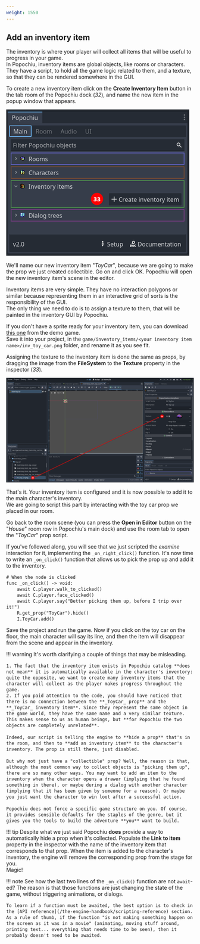 ```yaml
---
weight: 1550
---
```


## Add an inventory item

The inventory is where your player will collect all items that will be useful to progress in your game.  
In Popochiu, inventory items are global objects, like rooms or characters. They have a script, to hold all the game logic related to them, and a texture, so that they can be rendered somewhere in the GUI.

To create a new inventory item click on the **Create Inventory Item** button in the tab room of the Popochiu dock (_32_), and name the new item in the popup window that appears.

![Create inventory item](/assets/images/getting-started/game_stub-inv_item-23-create_button.png "Create the inventory item from the Popochiu main dock")

We'll name our new inventory item "_ToyCar_", because we are going to make the prop we just created collectible. Go on and click OK. Popochiu will open the new inventory item's scene in the editor.

Inventory items are very simple. They have no interaction polygons or similar because representing them in an interactive grid of sorts is the responsibility of the GUI.  
The only thing we need to do is to assign a texture to them, that will be painted in the inventory GUI by Popochiu.

If you don't have a sprite ready for your inventory item, you can download [this one](https://github.com/carenalgas/popochiu-sample-game/blob/801bdbb5cdc9139e05e496e7a703f5f4e37bc861/game/inventory_items/toy_car/inv_toy_car.png) from the demo game.  
Save it into your project, in the `game/inventory_items/<your inventory item name>/inv_toy_car.png` folder, and rename it as you see fit.

Assigning the texture to the inventory item is done the same as props, by dragging the image from the **FileSystem** to the **Texture** property in the inspector (_33_).

![Sprite added](/assets/images/getting-started/game_stub-inv_item-24-set_texture.png "Now the inventory item has an icon")

That's it. Your inventory item is configured and it is now possible to add it to the main character's inventory.  
We are going to script this part by interacting with the toy car prop we placed in our room.

Go back to the room scene (you can press the **Open in Editor** button on the "_House_" room row in Popochiu's main dock) and use the room tab to open the "_ToyCar_" prop script.

If you've followed along, you will see that we just scripted the _examine_ interaction for it, implementing the `_on_right_click()` function. It's now time to write an `_on_click()` function that allows us to pick the prop up and add it to the inventory.

```gdscript
# When the node is clicked
func _on_click() -> void:
	await C.player.walk_to_clicked()
    await C.player.face_clicked()
	await C.player.say("Better picking them up, before I trip over it!")
	R.get_prop("ToyCar").hide()
	I.ToyCar.add()
```

Save the project and run the game. Now if you click on the toy car on the floor, the main character will say its line, and then the item will disappear from the scene and appear in the inventory.

!!! warning
    It's worth clarifying a couple of things that may be misleading.

    1. The fact that the inventory item exists in Popochiu catalog **does not mean** it is automatically available in the character's inventory: quite the opposite, we want to create many inventory items that the character will collect as the player makes progress throughout the game.
    2. If you paid attention to the code, you should have noticed that there is no connection between the **_ToyCar_ prop** and the **_ToyCar_ inventory item**. Since they represent the same object in the game world, they have the same name and a very similar texture. This makes sense to us as human beings, but **for Popochiu the two objects are completely unrelated**.

    Indeed, our script is telling the engine to **hide a prop** that's in the room, and then to **add an inventory item** to the character's inventory. The prop is still there, just disabled.

    But why not just have a "collectible" prop? Well, the reason is that, although the most common way to collect objects is "picking them up", there are so many other ways. You may want to add an item to the inventory when the character opens a drawer (implying that he found something in there), or maybe during a dialog with another character (implying that it has been given by someone for a reason). Or maybe you just want the character to win loot after a successful action.

    Popochiu does not force a specific game structure on you. Of course, it provides sensible defaults for the staples of the genre, but it gives you the tools to build the adventure **you** want to build.

!!! tip
    Despite what we just said Popochiu **does** provide a way to automatically hide a prop when it's collected. Populate the **Link to item** property in the inspector with the name of the inventory item that corresponds to that prop. When the item is added to the character's inventory, the engine will remove the corresponding prop from the stage for you.  
    Magic!

!!! note
    See how the last two lines of the `_on_click()` function are not `await`-ed? The reason is that those functions are just changing the state of the game, without triggering animations, or dialogs.

    To learn if a function must be awaited, the best option is to check in the [API reference](/the-engine-handbook/scripting-reference) section. As a rule of thumb, if the function "is not making something happen on the screen as it was in a movie" (animating, moving stuff around, printing text... everything that needs time to be seen), then it probably doesn't need to be awaited.
